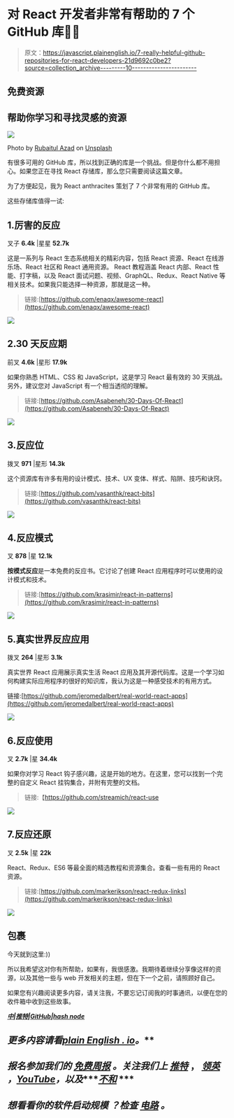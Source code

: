 # 对 React 开发者非常有帮助的 7 个 GitHub 库🚀🎯

> 原文：<https://javascript.plainenglish.io/7-really-helpful-github-repositories-for-react-developers-21d9692c0be2?source=collection_archive---------10----------------------->

## 免费资源

## 帮助你学习和寻找灵感的资源

![](img/1028f8bcd83344a194d2de6b043b9b63.png)

Photo by [Rubaitul Azad](https://unsplash.com/@rubaitulazad?utm_source=medium&utm_medium=referral) on [Unsplash](https://unsplash.com?utm_source=medium&utm_medium=referral)

有很多可用的 GitHub 库，所以找到正确的库是一个挑战。但是你什么都不用担心。如果您正在寻找 React 存储库，那么您只需要阅读这篇文章。

为了方便起见，我为 React anthracites 策划了 7 个非常有用的 GitHub 库。

这些存储库值得一试:

## 1.厉害的反应

叉子 **6.4k** |星星 **52.7k**

这是一系列与 React 生态系统相关的精彩内容，包括 React 资源、React 在线游乐场、React 社区和 React 通用资源。
React 教程涵盖 React 内部、React 性能、打字稿，以及 React 面试问题、视频、GraphQL、Redux、React Native 等相关技术。如果我只能选择一种资源，那就是这一种。

> 链接:[https://github.com/enaqx/awesome-react](https://github.com/enaqx/awesome-react)

![](img/4763788b81aaeba28137f9438c4269e6.png)

## 2.30 天反应期

前叉 **4.6k** |星形 **17.9k**

如果你熟悉 HTML、CSS 和 JavaScript，这是学习 React 最有效的 30 天挑战。另外，建议您对 JavaScript 有一个相当透彻的理解。

> 链接:[https://github.com/Asabeneh/30-Days-Of-React](https://github.com/Asabeneh/30-Days-Of-React)

![](img/dde67c04c17e57a513f2564e864d9cff.png)

## 3.反应位

拨叉 **971** |星形 **14.3k**

这个资源库有许多有用的设计模式、技术、UX 变体、样式、陷阱、技巧和诀窍。

> 链接:[https://github.com/vasanthk/react-bits](https://github.com/vasanthk/react-bits)

![](img/59135757102552e7819f3dd74f1641c4.png)

## 4.反应模式

叉 **878** |星 **12.1k**

**按模式反应**是一本免费的反应书。它讨论了创建 React 应用程序时可以使用的设计模式和技术。

> 链接:[https://github.com/krasimir/react-in-patterns](https://github.com/krasimir/react-in-patterns)

![](img/d2d2c05874c420f7e26491a71e85ec82.png)

## 5.真实世界反应应用

拨叉 **264** |星形 **3.1k**

真实世界 React 应用展示真实生活 React 应用及其开源代码库。这是一个学习如何构建实际应用程序的很好的知识库，我认为这是一种感受技术的有用方式。

链接:[https://github.com/jeromedalbert/real-world-react-apps](https://github.com/jeromedalbert/real-world-react-apps)

![](img/0ef1df2e0a8e1b7a5baa09ea5c4ca3e0.png)

## 6.反应使用

叉 **2.7k** |星 **34.4k**

如果你对学习 React 钩子感兴趣，这是开始的地方。在这里，您可以找到一个完整的自定义 React 挂钩集合，并附有完整的文档。

> 链接:【https://github.com/streamich/react-use 

![](img/b04a95e767945cbe555e1963e3659788.png)

## 7.反应还原

叉 **2.5k** |星 **22k**

React、Redux、ES6 等最全面的精选教程和资源集合。查看一些有用的 React 资源。

> 链接:[https://github.com/markerikson/react-redux-links](https://github.com/markerikson/react-redux-links)

![](img/269323763fb52a23bacf3aabb0de0732.png)

## 包裹

今天就到这里:))

所以我希望这对你有所帮助，如果有，我很感激。我期待着继续分享像这样的资源，以及其他一些与 web 开发相关的主题，但在下一个之前，请照顾好自己。

如果您有兴趣阅读更多内容，请关注我，不要忘记订阅我的时事通讯，以便在您的收件箱中收到这些故事。

[***中***](https://ishratumar.medium.com/)***|***[***推特***](https://twitter.com/ishratUmar18)***|***[***GitHub***](https://github.com/ishratUmar18/)***|***[***hash node***](https://hashnode.com/@ishratUmar18)

## ***更多内容请看*[***plain English . io***](https://plainenglish.io/)*。***

## ***报名参加我们的* [***免费周报***](http://newsletter.plainenglish.io/) *。关注我们上* [***推特***](https://twitter.com/inPlainEngHQ) ， [***领英***](https://www.linkedin.com/company/inplainenglish/) ***，***[***YouTube***](https://www.youtube.com/channel/UCtipWUghju290NWcn8jhyAw)***，以及****[***不和***](https://discord.gg/GtDtUAvyhW) ***

## ******想看看你的软件启动规模*** *？检查* [***电路***](https://circuit.ooo/?utm=publication-post-cta) *。****